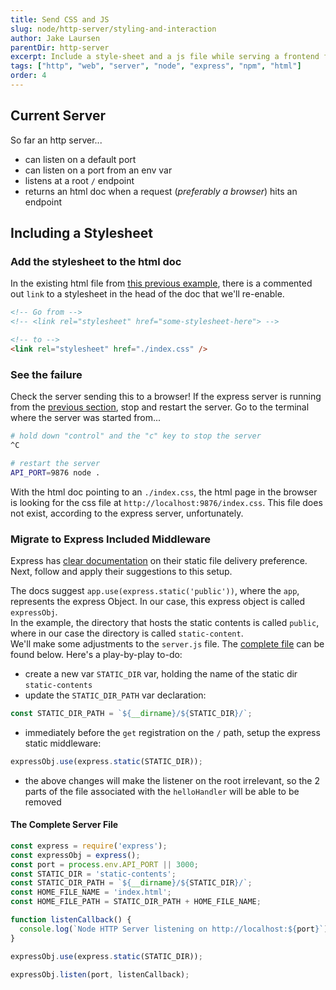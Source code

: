 ```yaml
---
title: Send CSS and JS
slug: node/http-server/styling-and-interaction
author: Jake Laursen
parentDir: http-server
excerpt: Include a style-sheet and a js file while serving a frontend from an express server
tags: ["http", "web", "server", "node", "express", "npm", "html"]
order: 4
---
```


## Current Server

So far an http server...

- can listen on a default port
- can listen on a port from an env var
- listens at a root `/` endpoint
- returns an html doc when a request (_preferably a browser_) hits an endpoint

## Including a Stylesheet

### Add the stylesheet to the html doc

In the existing html file from [this previous example](/node/http-server/render-docs), there is a commented out `link` to a stylesheet in the head of the doc that we'll re-enable.

```html
<!-- Go from -->
<!-- <link rel="stylesheet" href="some-stylesheet-here"> -->

<!-- to -->
<link rel="stylesheet" href="./index.css" />
```

### See the failure

Check the server sending this to a browser! If the express server is running from the [previous section](/node/http-server/render-docs), stop and restart the server. Go to the terminal where the server was started from...

```bash
# hold down "control" and the "c" key to stop the server
^C

# restart the server
API_PORT=9876 node .
```

With the html doc pointing to an `./index.css`, the html page in the browser is looking for the css file at `http://localhost:9876/index.css`. This file does not exist, according to the express server, unfortunately.

### Migrate to Express Included Middleware

Express has [clear documentation](https://expressjs.com/en/starter/static-files.html) on their static file delivery preference. Next, follow and apply their suggestions to this setup.

The docs suggest `app.use(express.static('public'))`, where the `app`, represents the express Object. In our case, this express object is called `expressObj`.  
In the example, the directory that hosts the static contents is called `public`, where in our case the directory is called `static-content`.  
We'll make some adjustments to the `server.js` file. The [complete file](#the-complete-server-file) can be found below. Here's a play-by-play to-do:

- create a new var `STATIC_DIR` var, holding the name of the static dir `static-contents`
- update the `STATIC_DIR_PATH` var declaration:

```js
const STATIC_DIR_PATH = `${__dirname}/${STATIC_DIR}/`;
```

- immediately before the `get` registration on the `/` path, setup the express static middleware:

```js
expressObj.use(express.static(STATIC_DIR));
```

- the above changes will make the listener on the root irrelevant, so the 2 parts of the file associated with the `helloHandler` will be able to be removed

#### The Complete Server File

```js
const express = require('express');
const expressObj = express();
const port = process.env.API_PORT || 3000;
const STATIC_DIR = 'static-contents';
const STATIC_DIR_PATH = `${__dirname}/${STATIC_DIR}/`;
const HOME_FILE_NAME = 'index.html';
const HOME_FILE_PATH = STATIC_DIR_PATH + HOME_FILE_NAME;

function listenCallback() {
  console.log(`Node HTTP Server listening on http://localhost:${port}`);
}

expressObj.use(express.static(STATIC_DIR));

expressObj.listen(port, listenCallback);
```

